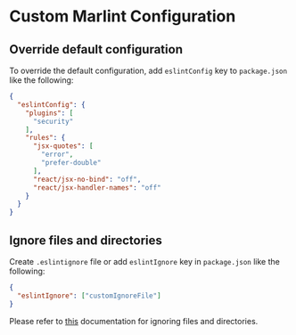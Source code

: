 # Custom Marlint Configuration

## Override default configuration

To override the default configuration, add `eslintConfig` key to `package.json` like the following:

```json
{
  "eslintConfig": {
    "plugins": [
      "security"
    ],
    "rules": {
      "jsx-quotes": [
        "error",
        "prefer-double"
      ],
      "react/jsx-no-bind": "off",
      "react/jsx-handler-names": "off"
    }
  }
}
```

## Ignore files and directories

Create `.eslintignore` file or add `eslintIgnore` key in `package.json` like the following:

```json
{
  "eslintIgnore": ["customIgnoreFile"]
}
```

Please refer to [this](https://eslint.org/docs/user-guide/configuring#ignoring-files-and-directories) documentation for ignoring files and directories.
